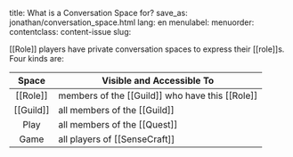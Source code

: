 title: What is a Conversation Space for?
save_as: jonathan/conversation_space.html
lang: en
menulabel:
menuorder:
contentclass: content-issue
slug:

[[Role]] players have private conversation spaces to express their [[role]]s. Four kinds are:

Space | Visible and Accessible To
:---:|---
[[Role]] | members of the [[Guild]] who have this [[Role]]
[[Guild]] | all members of the [[Guild]]
Play | all members of the [[Quest]]
Game | all players of [[SenseCraft]]
